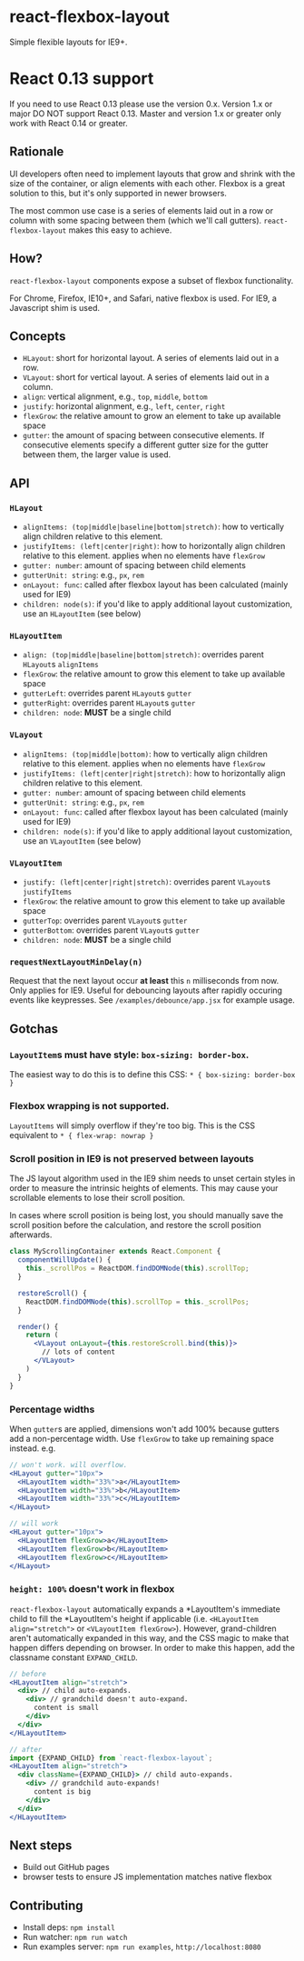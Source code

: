 
# react-flexbox-layout

Simple flexible layouts for IE9+.

# React 0.13 support

If you need to use React 0.13 please use the version 0.x.
Version 1.x or major DO NOT support React 0.13.
Master and version 1.x or greater only work with React 0.14 or greater.

## Rationale

UI developers often need to implement layouts that grow and shrink with the size of the container, or align elements with each other. Flexbox is a great solution to this, but it's only supported in newer browsers.

The most common use case is a series of elements laid out in a row or column with some spacing between them (which we'll call gutters). `react-flexbox-layout` makes this easy to achieve.

## How?

`react-flexbox-layout` components expose a subset of flexbox functionality.

For Chrome, Firefox, IE10+, and Safari, native flexbox is used. For IE9, a Javascript shim is used.

## Concepts

* `HLayout`: short for horizontal layout. A series of elements laid out in a row.
* `VLayout`: short for vertical layout. A series of elements laid out in a column.
* `align`: vertical alignment, e.g., `top`, `middle`, `bottom`
* `justify`: horizontal alignment, e.g., `left`, `center`, `right`
* `flexGrow`: the relative amount to grow an element to take up available space
* `gutter`: the amount of spacing between consecutive elements. If consecutive elements specify a different gutter size for the gutter between them, the larger value is used.

## API

### `HLayout`
* `alignItems: (top|middle|baseline|bottom|stretch)`: how to vertically align children relative to this element.
* `justifyItems: (left|center|right)`: how to horizontally align children relative to this element. applies when no elements have `flexGrow`
* `gutter: number`: amount of spacing between child elements
* `gutterUnit: string`: e.g., `px`, `rem`
* `onLayout: func`: called after flexbox layout has been calculated (mainly used for IE9)
* `children: node(s)`: if you'd like to apply additional layout customization, use an `HLayoutItem` (see below)

### `HLayoutItem`
* `align: (top|middle|baseline|bottom|stretch)`: overrides parent `HLayout`s `alignItems`
* `flexGrow`: the relative amount to grow this element to take up available space
* `gutterLeft`: overrides parent `HLayout`s `gutter`
* `gutterRight`: overrides parent `HLayout`s `gutter`
* `children: node`: **MUST** be a single child

### `VLayout`
* `alignItems: (top|middle|bottom)`: how to vertically align children relative to this element. applies when no elements have `flexGrow`
* `justifyItems: (left|center|right|stretch)`: how to horizontally align children relative to this element.
* `gutter: number`: amount of spacing between child elements
* `gutterUnit: string`: e.g., `px`, `rem`
* `onLayout: func`: called after flexbox layout has been calculated (mainly used for IE9)
* `children: node(s)`: if you'd like to apply additional layout customization, use an `VLayoutItem` (see below)

### `VLayoutItem`
* `justify: (left|center|right|stretch)`: overrides parent `VLayout`s `justifyItems`
* `flexGrow`: the relative amount to grow this element to take up available space
* `gutterTop`: overrides parent `VLayout`s `gutter`
* `gutterBottom`: overrides parent `VLayout`s `gutter`
* `children: node`: **MUST** be a single child

### `requestNextLayoutMinDelay(n)`
Request that the next layout occur **at least** this `n` milliseconds from now. Only applies for IE9. Useful for debouncing layouts after rapidly occuring events like keypresses. See `/examples/debounce/app.jsx` for example usage.

## Gotchas

### `LayoutItem`s must have style: `box-sizing: border-box`.
The easiest way to do this is to define this CSS: `* { box-sizing: border-box }`
### Flexbox wrapping is not supported.
`LayoutItems` will simply overflow if they're too big. This is the CSS equivalent to `* { flex-wrap: nowrap }`
### Scroll position in IE9 is not preserved between layouts
The JS layout algorithm used in the IE9 shim needs to unset certain styles in order to measure the intrinsic heights of elements. This may cause your scrollable elements to lose their scroll position.

In cases where scroll position is being lost, you should manually save the scroll position before the calculation, and restore the scroll position afterwards.

```jsx
class MyScrollingContainer extends React.Component {
  componentWillUpdate() {
    this._scrollPos = ReactDOM.findDOMNode(this).scrollTop;
  }

  restoreScroll() {
    ReactDOM.findDOMNode(this).scrollTop = this._scrollPos;
  }

  render() {
    return (
      <VLayout onLayout={this.restoreScroll.bind(this)}>
        // lots of content
      </VLayout>
    )
  }
}
```
### Percentage widths
When `gutter`s are applied, dimensions won't add 100% because gutters add a non-percentage width. Use `flexGrow` to take up remaining space instead. e.g.
```jsx
// won't work. will overflow.
<HLayout gutter="10px">
  <HLayoutItem width="33%">a</HLayoutItem>
  <HLayoutItem width="33%">b</HLayoutItem>
  <HLayoutItem width="33%">c</HLayoutItem>
</HLayout>

// will work
<HLayout gutter="10px">
  <HLayoutItem flexGrow>a</HLayoutItem>
  <HLayoutItem flexGrow>b</HLayoutItem>
  <HLayoutItem flexGrow>c</HLayoutItem>
</HLayout>
```
### `height: 100%` doesn't work in flexbox
`react-flexbox-layout` automatically expands a *LayoutItem's immediate child to fill the *LayoutItem's height if applicable (i.e. `<HLayoutItem align="stretch">` or `<VLayoutItem flexGrow>`). However, grand-children aren't automatically expanded in this way, and the CSS magic to make that happen differs depending on browser. In order to make this happen, add the classname constant `EXPAND_CHILD`.

```jsx
// before
<HLayoutItem align="stretch">
  <div> // child auto-expands.
    <div> // grandchild doesn't auto-expand.
      content is small
    </div>
  </div>
</HLayoutItem>

// after
import {EXPAND_CHILD} from `react-flexbox-layout`;
<HLayoutItem align="stretch">
  <div className={EXPAND_CHILD}> // child auto-expands.
    <div> // grandchild auto-expands!
      content is big
    </div>
  </div>
</HLayoutItem>
```

## Next steps

* Build out GitHub pages
* browser tests to ensure JS implementation matches native flexbox

## Contributing

* Install deps: `npm install`
* Run watcher: `npm run watch`
* Run examples server: `npm run examples`, `http://localhost:8080`
